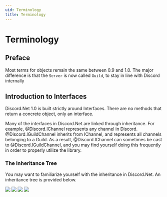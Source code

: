 ```yaml
---
uid: Terminology
title: Terminology
---
```


# Terminology

## Preface

Most terms for objects remain the same between 0.9 and 1.0. The major difference is that the ``Server`` is now called ``Guild``, to stay in line with Discord internally

## Introduction to Interfaces

Discord.Net 1.0 is built strictly around Interfaces. There are no methods that return a concrete object, only an interface. 

Many of the interfaces in Discord.Net are linked through inheritance. For example, @Discord.IChannel represents any channel in Discord. @Discord.IGuildChannel inherits from IChannel, and represents all channels belonging to a Guild. As a result, @Discord.IChannel can sometimes be cast to @Discord.IGuildChannel, and you may find yourself doing this frequently in order to properly utilize the library.

### The Inheritance Tree

You may want to familiarize yourself with the inheritance in Discord.Net. An inheritance tree is provided below.

![](https://i.lithi.io/kpgd.png)
![](https://i.lithi.io/kNrr.png)
![](https://i.lithi.io/gs8d.png)
![](https://i.lithi.io/LAJr.png)